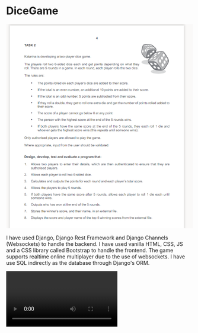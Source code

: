 # DiceGame

![Specification](spec.png)

I have used Django, Django Rest Framework and Django Channels (Websockets) to handle the backend. I have used vanilla HTML, CSS, JS and a CSS library called Bootstrap to handle the frontend. The game supports realtime online multiplayer due to the use of websockets. I have use SQL indirectly as the database through Django's ORM.

![Demo](demo.mp4)
